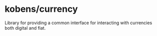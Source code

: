 # kobens/currency

Library for providing a common interface for interacting with currencies both digital and fiat.
